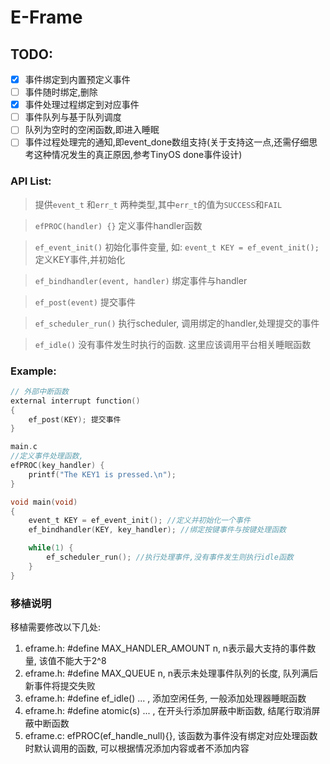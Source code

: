 # E-Frame
## TODO:
 - [X] 事件绑定到内置预定义事件 
 - [ ] 事件随时绑定,删除
 - [X] 事件处理过程绑定到对应事件 
 - [ ] 事件队列与基于队列调度 
 - [ ] 队列为空时的空闲函数,即进入睡眠 
 - [ ] 事件过程处理完的通知,即event_done数组支持(关于支持这一点,还需仔细思考这种情况发生的真正原因,参考TinyOS done事件设计)

### API List:
> 提供`event_t` 和`err_t` 两种类型,其中`err_t`的值为`SUCCESS`和`FAIL`

> `efPROC(handler) {}` 定义事件handler函数

> `ef_event_init()` 初始化事件变量, 如: `event_t KEY = ef_event_init();` 定义KEY事件,并初始化

> `ef_bindhandler(event, handler)` 绑定事件与handler

> `ef_post(event)` 提交事件

> `ef_scheduler_run()` 执行scheduler, 调用绑定的handler,处理提交的事件

> `ef_idle()` 没有事件发生时执行的函数. 这里应该调用平台相关睡眠函数

### Example:
```C
// 外部中断函数
external interrupt function()
{
    ef_post(KEY); 提交事件
}

main.c
//定义事件处理函数,
efPROC(key_handler) {
    printf("The KEY1 is pressed.\n");
}

void main(void)
{
    event_t KEY = ef_event_init(); //定义并初始化一个事件
    ef_bindhandler(KEY, key_handler); //绑定按键事件与按键处理函数

    while(1) {
        ef_scheduler_run(); //执行处理事件,没有事件发生则执行idle函数
    }
}
```

### 移植说明
移植需要修改以下几处:

1. eframe.h: #define MAX_HANDLER_AMOUNT n, n表示最大支持的事件数量, 该值不能大于2^8
2. eframe.h: #define MAX_QUEUE n, n表示未处理事件队列的长度, 队列满后新事件将提交失败
3. eframe.h: #define ef_idle() ... , 添加空闲任务, 一般添加处理器睡眠函数
4. eframe.h: #define atomic(s) ... , 在开头行添加屏蔽中断函数, 结尾行取消屏蔽中断函数
5. eframe.c: efPROC(ef_handle_null){}, 该函数为事件没有绑定对应处理函数时默认调用的函数, 可以根据情况添加内容或者不添加内容